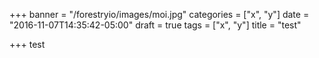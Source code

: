+++
banner = "/forestryio/images/moi.jpg"
categories = ["x", "y"]
date = "2016-11-07T14:35:42-05:00"
draft = true
tags = ["x", "y"]
title = "test"

+++
test